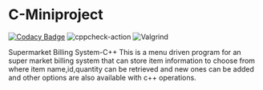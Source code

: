 # C-Miniproject

[![Codacy Badge](https://api.codacy.com/project/badge/Grade/b9fb9ed8a4be4f8f8b164ee38bc873ac)](https://app.codacy.com/gh/99002659/C-Project?utm_source=github.com&utm_medium=referral&utm_content=99002659/C-Project&utm_campaign=Badge_Grade) ![cppcheck-action](https://github.com/99002450/C-Miniproject/workflows/cppcheck-action/badge.svg?branch=main)  ![Valgrind](https://github.com/99002659/C-Project/workflows/Valgrind/badge.svg?branch=main)

Supermarket Billing System-C++
This is a menu driven program for an super market billing system  that can store item information to choose from where item name,id,quantity can be retrieved and new ones can be added and other options are also available with c++ operations. 



